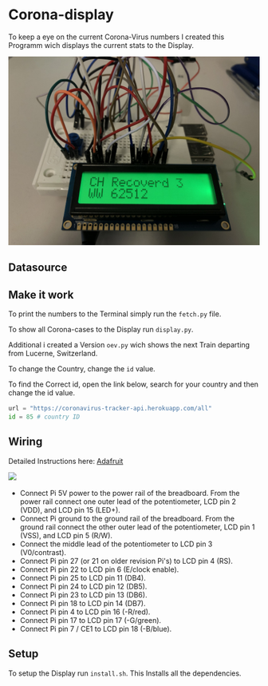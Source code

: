 # Corona-display

To keep a eye on the current Corona-Virus numbers I created this Programm wich displays the current stats to the Display.

<img src="./data/IMG.jpg">


## Datasource

## Make it work

To print the numbers to the Terminal simply run the `fetch.py` file.

To show all Corona-cases to the Display run `display.py`.

Additional i created a Version `oev.py` wich shows the next Train departing from Lucerne, Switzerland.

To change the Country, change the `id` value.

To find the Correct id, open the link below, search for your country and then change the id value.

```python
url = "https://coronavirus-tracker-api.herokuapp.com/all"
id = 85 # country ID
```
## Wiring

Detailed Instructions here: [Adafruit](https://learn.adafruit.com/character-lcd-with-raspberry-pi-or-beaglebone-black/overview)

<img src="https://cdn-learn.adafruit.com/assets/assets/000/018/260/original/raspberry_pi_RaspberryPiRGB_bb.png?1405984925">

- Connect Pi 5V power to the power rail of the breadboard. From the power rail connect one outer lead of the potentiometer, LCD pin 2 (VDD), and LCD pin 15 (LED+).
- Connect Pi ground to the ground rail of the breadboard. From the ground rail connect the other outer lead of the potentiometer, LCD pin 1 (VSS), and LCD pin 5 (R/W).
- Connect the middle lead of the potentiometer to LCD pin 3 (V0/contrast).
- Connect Pi pin 27 (or 21 on older revision Pi's) to LCD pin 4 (RS).
- Connect Pi pin 22 to LCD pin 6 (E/clock enable).
- Connect Pi pin 25 to LCD pin 11 (DB4).
- Connect Pi pin 24 to LCD pin 12 (DB5).
- Connect Pi pin 23 to LCD pin 13 (DB6).
- Connect Pi pin 18 to LCD pin 14 (DB7).
- Connect Pi pin 4 to LCD pin 16 (-R/red).
- Connect Pi pin 17 to LCD pin 17 (-G/green).
- Connect Pi pin 7 / CE1 to LCD pin 18 (-B/blue).

## Setup

To setup the Display run `install.sh`. This Installs all the dependencies.

